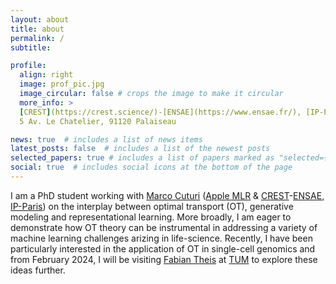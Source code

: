 ```yaml
---
layout: about
title: about
permalink: /
subtitle: 

profile:
  align: right
  image: prof_pic.jpg
  image_circular: false # crops the image to make it circular
  more_info: >
  [CREST](https://crest.science/)-[ENSAE](https://www.ensae.fr/), [IP-Paris](https://www.ip-paris.fr/):
  5 Av. Le Chatelier, 91120 Palaiseau

news: true  # includes a list of news items
latest_posts: false  # includes a list of the newest posts
selected_papers: true # includes a list of papers marked as "selected={true}"
social: true  # includes social icons at the bottom of the page
---
```


I am a PhD student working with [Marco Cuturi](https://marcocuturi.net/) ([Apple MLR](https://machinelearning.apple.com/) & [CREST](https://crest.science/)-[ENSAE](https://www.ensae.fr/), [IP-Paris](https://www.ip-paris.fr/)) on the interplay between optimal transport (OT), generative modeling and representational learning. More broadly, I am eager to demonstrate how OT theory can be instrumental in addressing a variety of machine learning challenges arizing in life-science. Recently, I have been particularly interested in the application of OT in single-cell genomics and from February 2024, I will be visiting [Fabian Theis](https://www.helmholtz-munich.de/en/icb/pi/fabian-theis) at [TUM](https://www.tum.de/en/) to explore these ideas further. 
